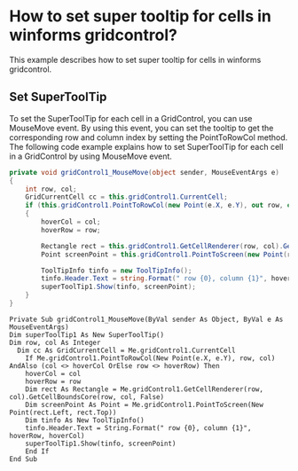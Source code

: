 # How to set super tooltip for cells in winforms gridcontrol?
This example describes how to set super tooltip for cells in winforms gridcontrol.

## Set SuperToolTip

To set the SuperToolTip for each cell in a GridControl, you can use MouseMove event. By using this event, you can set the tooltip to get the corresponding row and column index by setting the PointToRowCol method.
The following code example explains how to set SuperToolTip for each cell in a GridControl by using MouseMove event.
``` C#
private void gridControl1_MouseMove(object sender, MouseEventArgs e)
{
    int row, col;
    GridCurrentCell cc = this.gridControl1.CurrentCell;
    if (this.gridControl1.PointToRowCol(new Point(e.X, e.Y), out row, out col) && (col != hoverCol || row != hoverRow)) 
    {
        hoverCol = col;
        hoverRow = row;

        Rectangle rect = this.gridControl1.GetCellRenderer(row, col).GetCellBoundsCore(row, col, false);
        Point screenPoint = this.gridControl1.PointToScreen(new Point(rect.Left, rect.Top));

        ToolTipInfo tinfo = new ToolTipInfo();
        tinfo.Header.Text = string.Format(" row {0}, column {1}", hoverRow, hoverCol);
        superToolTip1.Show(tinfo, screenPoint);
    }
}
```

``` VB
Private Sub gridControl1_MouseMove(ByVal sender As Object, ByVal e As MouseEventArgs)
Dim superToolTip1 As New SuperToolTip()  
Dim row, col As Integer
  Dim cc As GridCurrentCell = Me.gridControl1.CurrentCell
    If Me.gridControl1.PointToRowCol(New Point(e.X, e.Y), row, col) AndAlso (col <> hoverCol OrElse row <> hoverRow) Then
	hoverCol = col
	hoverRow = row
	Dim rect As Rectangle = Me.gridControl1.GetCellRenderer(row, col).GetCellBoundsCore(row, col, False)
	Dim screenPoint As Point = Me.gridControl1.PointToScreen(New Point(rect.Left, rect.Top))
	Dim tinfo As New ToolTipInfo()
	tinfo.Header.Text = String.Format(" row {0}, column {1}", hoverRow, hoverCol)
	superToolTip1.Show(tinfo, screenPoint)
    End If
End Sub
```

